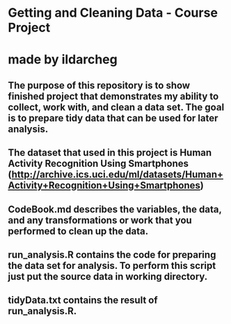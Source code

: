 # Getting and Cleaning Data - Course Project
# made by ildarcheg

## The purpose of this repository is to show finished project that demonstrates my ability to collect, work with, and clean a data set. The goal is to prepare tidy data that can be used for later analysis. 
## The dataset that used in this project is Human Activity Recognition Using Smartphones (http://archive.ics.uci.edu/ml/datasets/Human+Activity+Recognition+Using+Smartphones)

## CodeBook.md describes the variables, the data, and any transformations or work that you performed to clean up the data.
## run_analysis.R contains the code for preparing the data set for analysis. To perform this script just put the source data in working directory.
## tidyData.txt contains the result of run_analysis.R.
